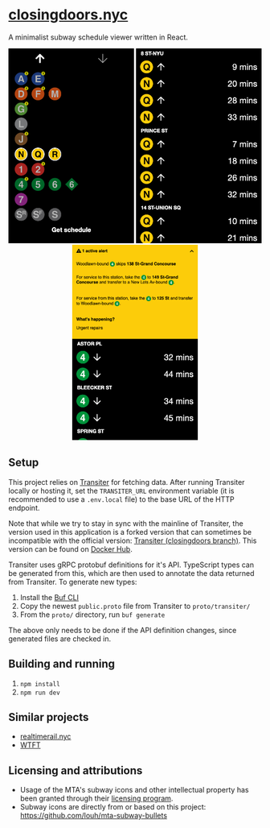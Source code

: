 # [closingdoors.nyc](https://closingdoors.nyc/)

A minimalist subway schedule viewer written in React.

<p align="center">
  <img src="./.images/home.PNG" width="250" />
  <img src="./.images/schedule.PNG" width="250" />
  <img src="./.images/alert.png" width="250" />
</p>

## Setup

This project relies on [Transiter](https://github.com/jamespfennell/transiter) for fetching data. After running Transiter locally or hosting it, set the `TRANSITER_URL` environment variable (it is recommended to use a `.env.local` file) to the base URL of the HTTP endpoint.

Note that while we try to stay in sync with the mainline of Transiter, the version used in this application is a forked version that can sometimes be incompatible with the official version: [Transiter (closingdoors branch)](https://github.com/cedarbaum/transiter/tree/closingdoors). This version can be found on [Docker Hub](https://hub.docker.com/r/scedarbaum/transiter).

Transiter uses gRPC protobuf definitions for it's API. TypeScript types can be generated from this, which are then used to annotate the data returned from Transiter. To generate new types:

1. Install the [Buf CLI](https://buf.build/product/cli/)
2. Copy the newest `public.proto` file from Transiter to `proto/transiter/`
3. From the `proto/` directory, run `buf generate`

The above only needs to be done if the API definition changes, since generated files are checked in.

## Building and running

1. `npm install`
2. `npm run dev`

## Similar projects

- [realtimerail.nyc](https://github.com/jamespfennell/realtimerail.nyc-react)
- [WTFT](https://github.com/jonthornton/WTFT)

## Licensing and attributions

- Usage of the MTA's subway icons and other intellectual property has been granted through their [licensing program](https://new.mta.info/doing-business-with-us/licensing-program).
- Subway icons are directly from or based on this project: https://github.com/louh/mta-subway-bullets
